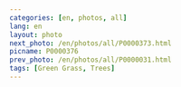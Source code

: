 ```yaml
---
categories: [en, photos, all]
lang: en
layout: photo
next_photo: /en/photos/all/P0000373.html
picname: P0000376
prev_photo: /en/photos/all/P0000031.html
tags: [Green Grass, Trees]
---
```

